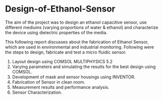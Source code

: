 # Design-of-Ethanol-Sensor

The aim of the project was to design an ethanol capacitive sensor, use different mediums (varying
proportions of water & ethanol) and characterize the device using dielectric properties of the
media.

This following report discusses about the fabrication of Ethanol Sensor, which are used in
environmental and industrial monitoring. Following were the steps to design, fabricate and
test a micro fluidic sensor.
1. Layout design using COMSOL MULTIPHYSICS 5.2
2. Varying parameters and simulating the results for the best design using COMSOL.
3. Development of mask and sensor housings using INVENTOR.
4. Fabrication of Sensor in clean room.
5. Measurement results and performance analysis.
6. Sensor Characterization.
